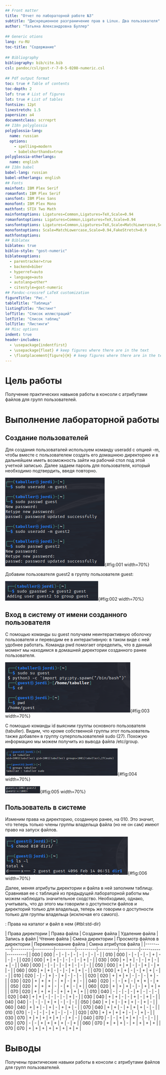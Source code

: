 ```yaml
---
## Front matter
title: "Отчет по лабораторной работе №3"
subtitle: "Дискреционное разграничение прав в Linux. Два пользователя"
author: "Татьяна Александровна Буллер"

## Generic otions
lang: ru-RU
toc-title: "Содержание"

## Bibliography
bibliography: bib/cite.bib
csl: pandoc/csl/gost-r-7-0-5-0208-numeric.csl

## Pdf output format
toc: true # Table of contents
toc-depth: 2
lof: true # List of figures
lot: true # List of tables
fontsize: 12pt
linestretch: 1.5
papersize: a4
documentclass: scrreprt
## I18n polyglossia
polyglossia-lang:
  name: russian
  options:
	- spelling=modern
	- babelshorthands=true
polyglossia-otherlangs:
  name: english
## I18n babel
babel-lang: russian
babel-otherlangs: english
## Fonts
mainfont: IBM Plex Serif
romanfont: IBM Plex Serif
sansfont: IBM Plex Sans
monofont: IBM Plex Mono
mathfont: STIX Two Math
mainfontoptions: Ligatures=Common,Ligatures=TeX,Scale=0.94
romanfontoptions: Ligatures=Common,Ligatures=TeX,Scale=0.94
sansfontoptions: Ligatures=Common,Ligatures=TeX,Scale=MatchLowercase,Scale=0.94
monofontoptions: Scale=MatchLowercase,Scale=0.94,FakeStretch=0.9
mathfontoptions:
## Biblatex
biblatex: true
biblio-style: "gost-numeric"
biblatexoptions:
  - parentracker=true
  - backend=biber
  - hyperref=auto
  - language=auto
  - autolang=other*
  - citestyle=gost-numeric
## Pandoc-crossref LaTeX customization
figureTitle: "Рис."
tableTitle: "Таблица"
listingTitle: "Листинг"
lofTitle: "Список иллюстраций"
lotTitle: "Список таблиц"
lolTitle: "Листинги"
## Misc options
indent: true
header-includes:
  - \usepackage{indentfirst}
  - \usepackage{float} # keep figures where there are in the text
  - \floatplacement{figure}{H} # keep figures where there are in the text
---
```


# Цель работы

Получение практических навыков работы в консоли с атрибутами файлов для групп пользователей.

# Выполнение лабораторной работы

## Создание пользователей

Для создания пользоваталей используем команду useradd с опцией -m, чтобы вместе с пользователем создать его домашнюю директорию и в дальнейшем иметь возможность зайти на рабочий стол под этой учетной записью.
Далее задаем пароль для пользователя, который необходимо подтвердить, введя повторно.

![Создание пользователей](image/1.png){#fig:001 width=70%}

Добавим пользователя guest2 в группу пользователя guest:

![Добавление пользователя в группу](image/2.png){#fig:002 width=70%}

## Вход в систему от имени созданного пользователя

С помощью команды su guest получаем неинтерактивную оболочку пользователя и переводим ее в интерактивную: в таком виде с ней удобнее работать. Команда pwd помогает определить, что в данный момент мы находимся в домашней директории созданного ранее пользователя.

![Вход в систему и рабочая директория](image/3.png){#fig:003 width=70%}

С помощью команды id выясним группы основного пользователя (tabuller). Видим, что кроме собственной группы этот пользователь также добавлен в группу суперпользователей sudo (27). Похожую информацию мы можем получить из вывода файла /etc/group.

![Группы основного пользователя](image/31.png){#fig:004 width=70%}

![/etc/group](image/51.png){#fig:005 width=70%}

## Пользователь в системе

Изменим права на директорию, созданную ранее, на 010. Это значит, что теперь только члены группы владельца файла (но не он сам) имеют право на запуск файлов.

![Изменение прав на директорию](image/4.png){#fig:006 width=70%}

Далее, меняя атрибуты директории и файла в ней заполним таблицу. Сравнивая ее с таблицей из предыдущей лабораторной работы мы можем наблюдать значительное сходство. Необходимо, однако, учитывать, что до этого мы говорили о доступности файлов и директорий только для владельца, теперь же говорим о доступности только для группы владельца (исключая его самого).

: Права на каталог и файл в нем {#tbl:std-dir}

| Права директории | Права файла | Создание файла | Удаление файла | Запись в файл | Чтение файла | Смена директории | Просмотр файлов в директории | Переименование файла | Смена атрибутов файла |
|----------|----------|----------|----------|----------|----------|----------|----------|----------|
| 000    | 000  | -   | -    | -   | -   | -    | -   | -   | -   |
| 010    | 000  | -   | -    | -   | -   | +    | -   | -   | -   |
| 020    | 000  | +   | +    | -   | -   | -    | -   | +   | -   |
| 030    | 000  | +   | +    | -   | -   | +    | -   | +   | -   |
| 040    | 000  | -   | -    | -   | -   | +    | -   | -   | -   |
| 050    | 000  | +   | +    | -   | -   | +    | -   | +   | -   |
| 060    | 000  | +   | +    | -   | -   | -    | +   | +   | -   |
| 070    | 000  | +   | +    | -   | -   | +    | +   | -   | -   |
| 010    | 020  | -   | -    | +   | -   | +    | -   | -   | -   |
| 020    | 020  | +   | +    | +   | -   | -    | -   | +   | -   |
| 030    | 020  | +   | +    | +   | -   | +    | -   | +   | -   |
| 040    | 020  | -   | -    | +   | -   | +    | +   | -   | +   |
| 050    | 020  | +   | +    | +   | -   | -    | +   | -   | +   |
| 060    | 020  | +   | +    | +   | -   | -    | +   | +   | +   |
| 070    | 020  | +   | +    | +   | -   | +    | +   | +   | +   |
| 010    | 040  | -   | -    | -   | -   | +    | -   | -   | -   |
| 020    | 040  | +   | +    | -   | -   | -    | -   | +   | -   |
| 030    | 040  | +   | +    | -   | -   | +    | -   | +   | -   |
| 040    | 040  | -   | -    | -   | +   | +    | -   | -   | -   |
| 050    | 040  | +   | +    | -   | +   | +    | -   | +   | -   |
| 060    | 040  | +   | +    | -   | +   | -    | +   | +   | -   |
| 070    | 040  | +   | +    | -   | +   | +    | +   | -   | -   |
| 010    | 070  | -   | -    | -   | -   | +    | -   | -   | -   |
| 020    | 070  | +   | +    | +   | +   | -    | -   | +   | -   |
| 030    | 070  | +   | +    | +   | +   | +    | -   | +   | -   |
| 040    | 070  | -   | -    | +   | +   | +    | -   | -   | -   |
| 050    | 070  | -   | -    | +   | +   | +    | +   | -   | +   |
| 060    | 070  | +   | +    | +   | -   | +    | +   | +   | +   |
| 070    | 070  | +   | +    | +   | +   | +    | +   | +   | +   |

# Выводы

Получены практические навыки работы в консоли с атрибутами файлов для групп пользователей.
